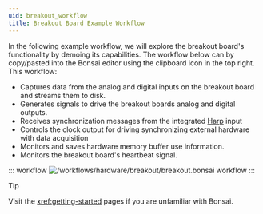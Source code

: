 ```yaml
---
uid: breakout_workflow
title: Breakout Board Example Workflow
---
```


In the following example workflow, we will explore the breakout board's functionality by demoing its
capabilities. The workflow below can by copy/pasted into the Bonsai editor using the clipboard icon
in the top right. This workflow:
- Captures data from the analog and digital inputs on the breakout board and streams them to disk.
- Generates signals to drive the breakout boards analog and digital outputs.
- Receives synchronization messages from the integrated [Harp](https://harp-tech.org/) input
- Controls the clock output for driving synchronizing external hardware with data acquisition
- Monitors and saves hardware memory buffer use information.
- Monitors the breakout board's heartbeat signal.

::: workflow
![/workflows/hardware/breakout/breakout.bonsai workflow](../../../workflows/hardware/breakout/breakout.bonsai)
:::

> [!TIP]
> Visit the <xref:getting-started> pages if you are unfamiliar with Bonsai.
